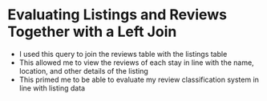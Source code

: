 # Evaluating Listings and Reviews Together with a Left Join
* I used this query to join the reviews table with the listings table
* This allowed me to view the reviews of each stay in line with the name, location, and other details of the listing
* This primed me to be able to evaluate my review classification system in line with listing data
